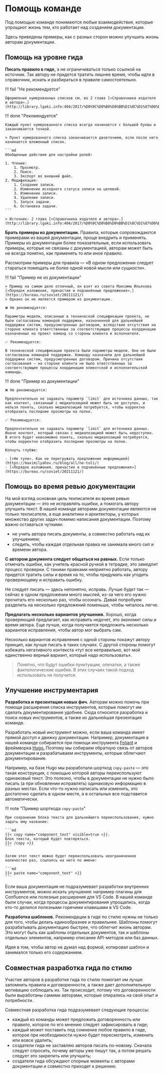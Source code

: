 # Помощь команде

Под помощью команде понимаются любые взаимодействия, которые упрощают жизнь тем, кто работает над созданием документации.

Здесь приведены примеры, как с разных сторон можно улучшить жизнь авторам документации.

## Помощь на уровне гида

**Писать правило в гиде,** а не ограничиваться только ссылкой на источник.
Так автору не придется тратить лишнее время, чтобы идти в справочник, искать и разбираться в правиле самостоятельно.

!!! fail "Не рекомендуется"

    Оформление нумерованных списков см. во 2 главе [«Справочника издателя и автора».](http://library.lgaki.info:404/2017/%D0%9C%D0%B8%D0%BB%D1%8C%D1%87%D0%B8%D0%BD%20%D0%90.%20%D0%AD..pdf)

!!! done "Рекомендуется"

    Каждый пункт нумерованного списка всегда начинается с большой буквы и заканчивается точкой.

    > Пункт нумерованного списка заканчивается двоеточием, если после него начинается вложенный список.

    ```md
    Обобщенные действия для настройки ролей:

    1. Чтение:
        1. Просмотр.
        2. Поиск.
        3. Экспорт во внешний файл.
    2. Модификация:
        1. Создание записи.
        2. Изменение исходного статуса записи на целевой.
        3. Изменение записи.
        4. Удаление записи.
        5. Запуск задачи.
        6. Остановка задачи.
    ```

    > Источник: 2 глава [«Справочника издателя и автора».](http://library.lgaki.info:404/2017/%D0%9C%D0%B8%D0%BB%D1%8C%D1%87%D0%B8%D0%BD%20%D0%90.%20%D0%AD..pdf)


**Брать примеры из документации.**
Правила, которые сопровождаются примерами из вашей документации, проще внедрить и применять.
Примеры из документации более показательные, если использовать примеры, которые не связаны с документацией, авторам может быть не всегда понятно, как применять то или иное правило.

Рассмотрим примеры для правила — «В одном предложении следует стараться помещать не более одной новой мысли или сущности».

!!! fail "Пример не из документации"

    > Пример на самом деле отличный, он взят из совета Максима Ильяхова [«Порядок изложения, причастия и подчинённые предложения».](https://bureau.ru/soviet/20211121/)
    > Однако он не является примером из документации.

    ❌ Не рекомендуется:

    Параметры модели, описанные в технической спецификации проекта, не были согласованы командой поддержки, назначенной для дальнейшей поддержки систем, предусмотренных договором, вследствие отсутствия на стороне клиента ответственных за соответствующие процессы координации назначенных на проект команд со стороны клиента и исполнителя.

    ✅ Рекомендуется:

    В технической спецификации проекта были параметры модели. Они не были согласованы командой поддержки. Команду назначили для дальнейшей поддержки систем, предусмотренных договором. Причина отсутствия согласования — на стороне клиента не было ответственных за соответствующие процессы координации клиентской и исполнительской команды.

!!! done "Пример из документации"

    ❌ Не рекомендуется:

    Предпочтительно не задавать параметр `limit` для источника данных, так как контент, связанный с медиапозицией может быть не доступен, и нельзя понять, сколько медиапозиций потребуется, чтобы корректно отобразить последние просмотры на полке.

    ✅ Рекомендуется:

    Предпочтительно не задавать параметр `limit` для источника данных. 
    Иначе контент, который связан с медиапозицией может быть недоступен.
    В итоге будет невозможно понять, сколько медиапозиций потребуется, чтобы корректно отобразить последние просмотры на полке.

    Копнуть глубже:

    - [«Не тули». Как не перегружать предложение информацией](https://maximilyahov.ru/blog/all/ne-tuli/)
    - [«Порядок изложения, причастия и подчинённые предложения»](https://bureau.ru/soviet/20211121/)

## Помощь во время ревью документации

На мой взгляд основная цель техписателя во время ревью документации — это не исправлять ошибки, а помогать автору улучшить текст.
В нашей команде авторами документации являются не только техписатели, а еще аналитики и архитекторы, у которых множество других задач помимо написания документации.
Поэтому важно оставаться чуткими:

- не учить автора писать документы, а совместно работать над их улучшением;
- следить, чтобы каждая отдельная правка не занимала много сил и времени автора.

**С автором документа следует общаться на равных.**
Если только отмечать ошибки, как учитель красной ручкой в тетрадке, это замедлит процесс проверки.
С такими правками неприятно работать, автору придется тратить силы и время на то, чтобы придумать как угодить проверяющему и исправить ошибку.

Не следует писать — здесь непонятно, исправь.
Лучше будет так — сейчас в одном предложении много мыслей, из-за чего его нужно прочитать его несколько раз, чтобы осознать. Давай попробуем разделить на несколько предложений поменьше, чтобы читалось легче.

**Предлагать несколько вариантов улучшения.**
Хорошо, когда проверяющий предлагает, как исправить недочет, это экономит силы и время автора.
Еще лучше, когда получается предложить несколько вариантов исправления, чтобы автор мог выбрать сам.

Несколько вариантов исправления с одной стороны покажут автору принцип, как лучше писать в таких случаях.
С другой стороны помогут избежать негативного контекста «тут все неправильно, вот мой единственно верный вариант, который надо использовать».

> Понятно, что будут ошибки пунктуации, опечатки, а также фактологические ошибки.
> В этих случаях такой подход использовать не получится.


## Улучшение инструментария

**Разработка и презентация новых фич.**
Авторам можно помочь при помощи расширения списка инструментов, которые помогут им сделать документирование удобнее.
Сюда относится разработка и поиск новых инструментов, а также их дальнейшая презентация команде.

Разработать новый инструмент можно, если ваша команда имеет прямой доступ к движку документации.
Например, документация в нашей команде собирается при помощи инструмента [Foliant](https://foliant-docs.github.io/docs/) и фреймворка [Hugo.](https://gohugo.io/)
Поэтому мы собираем обратную связь от авторов документации и разрабатываем инструменты, которые облегчают документирование.

Например, на базе Hugo мы разработали шорткод `copy-paste` — это такая конструкция, с помощью которой авторы переиспользуют одинаковый текст.
Это полезно, чтобы в документации не нужно было писать (а при обновлении исправлять) одинаковую информацию в разных местах.
Если что-то нужно написать или изменить, это достаточно сделать в одном месте, а в остальных все подставится автоматически.

!!! note "Пример шорткода `copy-paste`"

    При сохранении блока текста для дальнейшего переиспользования, нужно задать ему название:

    ```md
    {{< copy name="component_text" visible=true >}}.
    Блок текста, который будет повторяться.
    {{< /copy >}}
    ```

    Затем этот текст можно будет переиспользовать неограниченное количество раз, ссылаясь на него по имени:

    ```md
    {{< paste name="component_text" >}}
    ```

Если ваша документация не подразумевает разработки внутренних инструментов, можно искать улучшения: например плагины для Confluence или полезные расширения для VS Code.
В нашей команде были случаи, когда процессы документирования упрощались, когда кто-то делился полезными горячими клавишами в VS Code.

**Разработка шаблонов.**
Рекомендации в гиде по стилю нужны не только для того, чтобы делать единообразнее и правильнее.
Шаблоны помогут разрабатывать документацию быстрее, что облегчит жизнь авторам.
Это могут быть как шаблоны отдельных документов, так и шаблоны отдельных элементов, например описание API-методов или баз данных.

Идея в том, чтобы автор не думал над формой, копировал шаблон и занимался только его содержанием.

## Совместная разработка гида по стилю

Участие авторов в разработке гида по стилю помогает им лучше запомнить правила и договоренности, а также дает дополнительную мотивацию соблюдать их.
Так происходит, потому что договоренности были выработаны самими авторами, которые опирались на свой опыт и потребности.

Совместная разработка гида подразумевает следующие процессы:

- каждый из команды может предложить договоренность или правило, которое по его мнению следует зафиксировать в гиде;
- каждый может поставить под сомнение любое правило в гиде, которое при необходимости нужно будет пересмотреть, изменить или вовсе удалить;
- создатели гида не заставляю авторов писать по-новому. Сначала следует спросить, почему авторы уже пишут так, а потом решать следует это закрепить или улучшить;
- создатели гида обсуждают спорные моменты с авторами документации и совместно приходят к решению.

